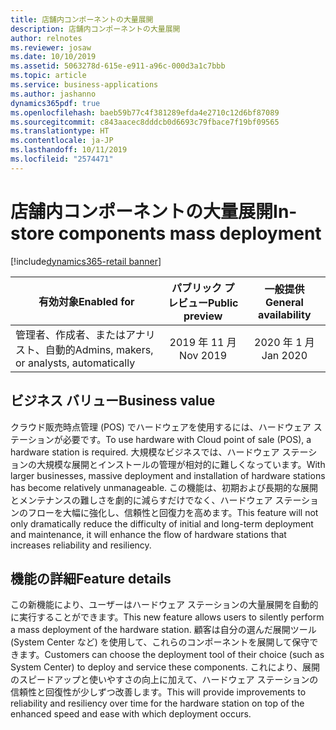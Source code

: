 ```yaml
---
title: 店舗内コンポーネントの大量展開
description: 店舗内コンポーネントの大量展開
author: relnotes
ms.reviewer: josaw
ms.date: 10/10/2019
ms.assetid: 5063278d-615e-e911-a96c-000d3a1c7bbb
ms.topic: article
ms.service: business-applications
ms.author: jashanno
dynamics365pdf: true
ms.openlocfilehash: baeb59b77c4f381289efda4e2710c12d6bf87089
ms.sourcegitcommit: c843aacec8dddcb0d6693c79fbace7f19bf09565
ms.translationtype: HT
ms.contentlocale: ja-JP
ms.lasthandoff: 10/11/2019
ms.locfileid: "2574471"
---
```

# <a name="in-store-components-mass-deployment"></a><span data-ttu-id="72d03-103">店舗内コンポーネントの大量展開</span><span class="sxs-lookup"><span data-stu-id="72d03-103">In-store components mass deployment</span></span>
[!include[dynamics365-retail banner](../includes/dynamics365-retail.md)]

| <span data-ttu-id="72d03-104">有効対象</span><span class="sxs-lookup"><span data-stu-id="72d03-104">Enabled for</span></span>    |  <span data-ttu-id="72d03-105">パブリック プレビュー</span><span class="sxs-lookup"><span data-stu-id="72d03-105">Public preview</span></span> | <span data-ttu-id="72d03-106">一般提供</span><span class="sxs-lookup"><span data-stu-id="72d03-106">General availability</span></span> | 
| ---------- | :----------: |:----------: |
|<span data-ttu-id="72d03-107">管理者、作成者、またはアナリスト、自動的</span><span class="sxs-lookup"><span data-stu-id="72d03-107">Admins, makers, or analysts, automatically</span></span>|<span data-ttu-id="72d03-108">2019 年 11 月</span><span class="sxs-lookup"><span data-stu-id="72d03-108">Nov 2019</span></span>| <span data-ttu-id="72d03-109">2020 年 1 月</span><span class="sxs-lookup"><span data-stu-id="72d03-109">Jan 2020</span></span>|


## <a name="business-value"></a><span data-ttu-id="72d03-110">ビジネス バリュー</span><span class="sxs-lookup"><span data-stu-id="72d03-110">Business value</span></span>
<!-- bv start -->
<span data-ttu-id="72d03-111">クラウド販売時点管理 (POS) でハードウェアを使用するには、ハードウェア ステーションが必要です。</span><span class="sxs-lookup"><span data-stu-id="72d03-111">To use hardware with Cloud point of sale (POS), a hardware station is required.</span></span> <span data-ttu-id="72d03-112">大規模なビジネスでは、ハードウェア ステーションの大規模な展開とインストールの管理が相対的に難しくなっています。</span><span class="sxs-lookup"><span data-stu-id="72d03-112">With larger businesses, massive deployment and installation of hardware stations has become relatively unmanageable.</span></span> <span data-ttu-id="72d03-113">この機能は、初期および長期的な展開とメンテナンスの難しさを劇的に減らすだけでなく、ハードウェア ステーションのフローを大幅に強化し、信頼性と回復力を高めます。</span><span class="sxs-lookup"><span data-stu-id="72d03-113">This feature will not only dramatically reduce the difficulty of initial and long-term deployment and maintenance, it will enhance the flow of hardware stations that increases reliability and resiliency.</span></span>
<!-- bv end -->



## <a name="feature-details"></a><span data-ttu-id="72d03-114">機能の詳細</span><span class="sxs-lookup"><span data-stu-id="72d03-114">Feature details</span></span>
<!--feature detail start -->
<span data-ttu-id="72d03-115">この新機能により、ユーザーはハードウェア ステーションの大量展開を自動的に実行することができます。</span><span class="sxs-lookup"><span data-stu-id="72d03-115">This new feature allows users to silently perform a mass deployment of the hardware station.</span></span> <span data-ttu-id="72d03-116">顧客は自分の選んだ展開ツール (System Center など) を使用して、これらのコンポーネントを展開して保守できます。</span><span class="sxs-lookup"><span data-stu-id="72d03-116">Customers can choose the deployment tool of their choice (such as System Center) to deploy and service these components.</span></span> <span data-ttu-id="72d03-117">これにより、展開のスピードアップと使いやすさの向上に加えて、ハードウェア ステーションの信頼性と回復性が少しずつ改善します。</span><span class="sxs-lookup"><span data-stu-id="72d03-117">This will provide improvements to reliability and resiliency over time for the hardware station on top of the enhanced speed and ease with which deployment occurs.</span></span>
<!--feature detail end -->









